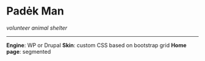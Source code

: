 # Padėk Man
*volunteer animal shelter*
___
**Engine**: WP or Drupal
**Skin**: custom CSS based on bootstrap  grid
**Home page**: segmented
